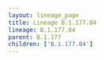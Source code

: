 ```yaml
---
layout: lineage_page
title: Lineage B.1.177.84
lineage: B.1.177.84
parent: B.1.177
children: ['B.1.177.84']
---
```


